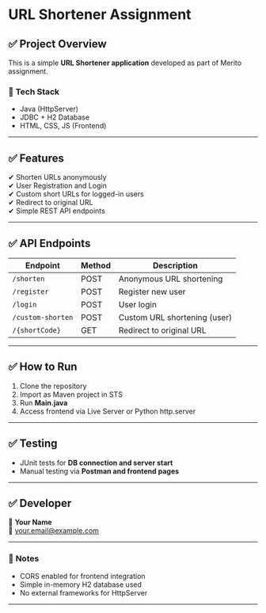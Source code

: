 # URL Shortener Assignment

## ✅ Project Overview

This is a simple **URL Shortener application** developed as part of Merito assignment.

### 🔧 **Tech Stack**

- Java (HttpServer)
- JDBC + H2 Database
- HTML, CSS, JS (Frontend)

---

## ✅ Features

✔ Shorten URLs anonymously  
✔ User Registration and Login  
✔ Custom short URLs for logged-in users  
✔ Redirect to original URL  
✔ Simple REST API endpoints

---

## ✅ API Endpoints

| Endpoint           | Method | Description                     |
|---------------------|--------|---------------------------------|
| `/shorten`         | POST   | Anonymous URL shortening       |
| `/register`        | POST   | Register new user              |
| `/login`           | POST   | User login                     |
| `/custom-shorten`  | POST   | Custom URL shortening (user)   |
| `/{shortCode}`     | GET    | Redirect to original URL       |

---

## ✅ How to Run

1. Clone the repository  
2. Import as Maven project in STS  
3. Run **Main.java**  
4. Access frontend via Live Server or Python http.server

---

## ✅ Testing

- JUnit tests for **DB connection and server start**
- Manual testing via **Postman and frontend pages**

---

## ✅ Developer

👤 **Your Name**  
📧 your.email@example.com

---

### 🔔 **Notes**

- CORS enabled for frontend integration  
- Simple in-memory H2 database used  
- No external frameworks for HttpServer

---
